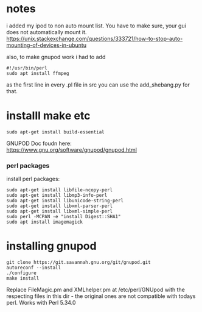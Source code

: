 # notes 
i added my ipod to non auto mount list. You have to make sure, your gui does not automatically mount it.
https://unix.stackexchange.com/questions/333721/how-to-stop-auto-mounting-of-devices-in-ubuntu


also, to make gnupod work i had to add 
```
#!/usr/bin/perl
sudo apt install ffmpeg
```

as the first line in every .pl file in src
you can use the add_shebang.py for that.

# installl make etc
```
sudo apt-get install build-essential
```


GNUPOD Doc foudn here: https://www.gnu.org/software/gnupod/gnupod.html

### perl packages

install perl packages:
```
sudo apt-get install libfile-ncopy-perl
sudo apt-get install libmp3-info-perl
sudo apt-get install libunicode-string-perl
sudo apt-get install libxml-parser-perl
sudo apt-get install libxml-simple-perl
sudo perl -MCPAN -e "install Digest::SHA1"
sudo apt install imagemagick

```


# installing gnupod
```
git clone https://git.savannah.gnu.org/git/gnupod.git
autoreconf --install 
./configure
make install
```

Replace FileMagic.pm and XMLhelper.pm at /etc/perl/GNUpod with the respecting files in this dir - the original ones are not compatible with todays perl. Works with Perl 5.34.0


